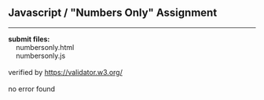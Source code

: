 ## Javascript / "Numbers Only" Assignment

----

**submit files:**<br />
&nbsp;&nbsp;&nbsp;&nbsp;numbersonly.html<br />
&nbsp;&nbsp;&nbsp;&nbsp;numbersonly.js<br />
<br />
verified by https://validator.w3.org/<br />
<br />
no error found<br />
